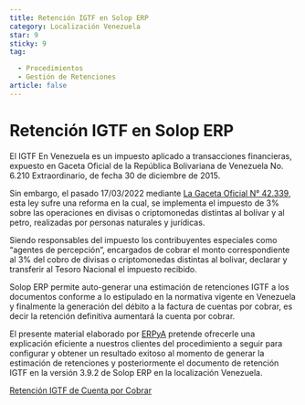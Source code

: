 ```yaml
---
title: Retención IGTF en Solop ERP
category: Localización Venezuela
star: 9
sticky: 9
tag:

  - Procedimientos
  - Gestión de Retenciones
article: false
---
```


**Retención IGTF en Solop ERP**
=========================================================

El IGTF En Venezuela es un impuesto aplicado a transacciones financieras, expuesto en Gaceta Oficial de la República Bolivariana de Venezuela No. 6.210 Extraordinario, de fecha 30 de diciembre de 2015.

Sin embargo, el pasado 17/03/2022 mediante [La Gaceta Oficial N° 42.339](GACETAOFICIAL42339.pdf), esta ley sufre una reforma en la cual, se implementa el impuesto de 3% sobre las operaciones en divisas o criptomonedas distintas al bolívar y al petro, realizadas por personas naturales y jurídicas.

Siendo responsables del impuesto los contribuyentes especiales como “agentes de percepción”, encargados de cobrar el monto correspondiente al 3% del cobro de divisas o criptomonedas distintas al bolivar, declarar y transferir al Tesoro Nacional el impuesto recibido.

Solop ERP permite auto-generar una estimación de retenciones IGTF a los documentos conforme a lo estipulado en la normativa vigente en Venezuela y finalmente la generación del débito a la factura de cuentas por cobrar, es decir la retención definitiva aumentará la cuenta por cobrar.

El presente material elaborado por [ERPyA](http://erpya.com) pretende ofrecerle una explicación eficiente a nuestros clientes del procedimiento a seguir para configurar y obtener un resultado exitoso al momento de generar la estimación de retenciones y posteriormente el documento de retención IGTF en la versión 3.9.2 de Solop ERP en la localización Venezuela.

[Retención IGTF de Cuenta por Cobrar](withholding-igtf-cxc)
[](withholding-igtf-cxp)
